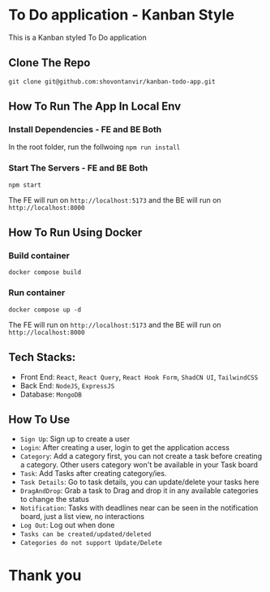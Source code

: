 # To Do application - Kanban Style

This is a Kanban styled To Do application

## Clone The Repo

`git clone git@github.com:shovontanvir/kanban-todo-app.git`

## How To Run The App In Local Env

### Install Dependencies - FE and BE Both

In the root folder, run the follwoing
`npm run install`

### Start The Servers - FE and BE Both

`npm start`

The FE will run on `http://localhost:5173` and the BE will run on `http://localhost:8000`

## How To Run Using Docker

### Build container

`docker compose build`

### Run container

`docker compose up -d`

The FE will run on `http://localhost:5173` and the BE will run on `http://localhost:8000`

## Tech Stacks:

- Front End: `React`, `React Query`, `React Hook Form`, `ShadCN UI`, `TailwindCSS`
- Back End: `NodeJS`, `ExpressJS`
- Database: `MongoDB`

## How To Use

- `Sign Up`: Sign up to create a user
- `Login`: After creating a user, login to get the application access
- `Category`: Add a category first, you can not create a task before creating a category. Other users category won't be available in your Task board
- `Task`: Add Tasks after creating category/ies.
- `Task Details`: Go to task details, you can update/delete your tasks here
- `DragAndDrop`: Grab a task to Drag and drop it in any available categories to change the status
- `Notification`: Tasks with deadlines near can be seen in the notification board, just a list view, no interactions
- `Log Out`: Log out when done
- `Tasks can be created/updated/deleted`
- `Categories do not support Update/Delete`

# Thank you
